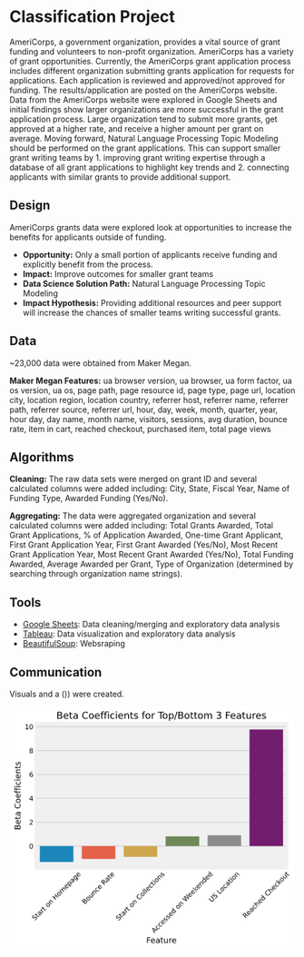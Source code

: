 # Classification Project

AmeriCorps, a government organization, provides a vital source of grant funding and volunteers to non-profit organization. AmeriCorps has a variety of grant opportunities. Currently, the AmeriCorps grant application process includes different organization submitting grants application for requests for applications. Each application is reviewed and approved/not approved for funding. The results/application are posted on the AmeriCorps website. Data from the AmeriCorps website were explored in Google Sheets and initial findings show larger organizations are more successful in the grant application process. Large organization tend to submit more grants, get approved at a higher rate, and receive a higher amount per grant on average. Moving forward, Natural Language Processing Topic Modeling should be performed on the grant applications. This can support smaller grant writing teams by 1. improving grant writing expertise through a database of all grant applications to highlight key trends and 2. connecting applicants with similar grants to provide additional support.

## Design
AmeriCorps grants data were explored look at opportunities to increase the benefits for applicants outside of funding. 
* **Opportunity:** Only a small portion of applicants receive funding and explicitly benefit from the process.
* **Impact:** Improve outcomes for smaller grant teams
* **Data Science Solution Path:** Natural Language Processing Topic Modeling
* **Impact Hypothesis:** Providing additional resources and peer support will increase the chances of smaller teams writing successful grants.

## Data

~23,000 data were obtained from Maker Megan. 

**Maker Megan Features:** ua browser version, ua browser, ua form factor, ua os version, ua os, page path, page resource id, page type, page url, location city, location region, location country, referrer host, referrer name, referrer path, referrer source, referrer url, hour, day, week, month, quarter, year, hour day, day name, month name, visitors, sessions, avg duration, bounce rate, item in cart, reached checkout, purchased item, total page views

## Algorithms
**Cleaning:** The raw data sets were merged on grant ID and several calculated columns were added including: City, State, Fiscal Year, Name of Funding Type, Awarded Funding (Yes/No). 

**Aggregating:** The data were aggregated organization and several calculated columns were added including: Total Grants Awarded, Total Grant Applications, % of Application Awarded, One-time Grant Applicant, First Grant Application Year, First Grant Awarded (Yes/No), Most Recent Grant Application Year, Most Recent Grant Awarded (Yes/No), Total Funding Awarded, Average Awarded per Grant, Type of Organization (determined by searching through organization name strings). 


## Tools
* [Google Sheets](https://www.google.com/sheets/about/): Data cleaning/merging and exploratory data analysis
* [Tableau](https://public.tableau.com/en-us/s/): Data visualization and exploratory data analysis
* [BeautifulSoup](https://www.crummy.com/software/BeautifulSoup/bs4/doc/): Websraping

## Communication
Visuals and a ()) were created. 

![barchat](https://github.com/angarney/Classification_Project/blob/main/Visuals/betas_maker_megan.png)